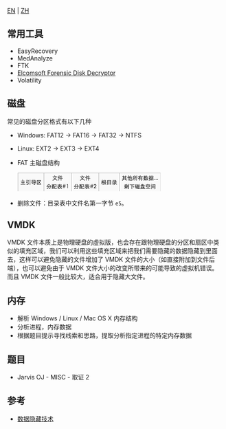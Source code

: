 [EN](./introduction.md) | [ZH](./introduction-zh.md)
## 常用工具

-   EasyRecovery
-   MedAnalyze
-   FTK
-   [Elcomsoft Forensic Disk Decryptor](https://ctf-wiki.github.io/ctf-tools/misc/#_6)
-   Volatility

## 磁盘

常见的磁盘分区格式有以下几种

-   Windows: FAT12 -> FAT16 -> FAT32 -> NTFS
-   Linux: EXT2 -> EXT3 -> EXT4
-   FAT 主磁盘结构

    ![](./figure/forensic-filesys.jpg)

-   删除文件：目录表中文件名第一字节 `e5`。

## VMDK

VMDK 文件本质上是物理硬盘的虚拟版，也会存在跟物理硬盘的分区和扇区中类似的填充区域，我们可以利用这些填充区域来把我们需要隐藏的数据隐藏到里面去，这样可以避免隐藏的文件增加了 VMDK 文件的大小（如直接附加到文件后端），也可以避免由于 VMDK 文件大小的改变所带来的可能导致的虚拟机错误。而且 VMDK 文件一般比较大，适合用于隐藏大文件。

## 内存

-   解析 Windows / Linux / Mac OS X 内存结构
-   分析进程，内存数据
-   根据题目提示寻找线索和思路，提取分析指定进程的特定内存数据

## 题目

-   Jarvis OJ - MISC - 取证 2

## 参考

-   [数据隐藏技术](http://wooyun.jozxing.cc/static/drops/tips-12614.html)
